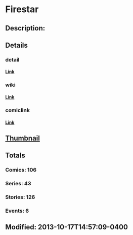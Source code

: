 # Firestar
## Description: 
## Details
### detail
#### [Link](http://marvel.com/characters/703/firestar?utm_campaign=apiRef&utm_source=225578a89fc76f3d20fbffda5d17a88d)
### wiki
#### [Link](http://marvel.com/universe/Firestar?utm_campaign=apiRef&utm_source=225578a89fc76f3d20fbffda5d17a88d)
### comiclink
#### [Link](http://marvel.com/comics/characters/1009306/firestar?utm_campaign=apiRef&utm_source=225578a89fc76f3d20fbffda5d17a88d)
## [Thumbnail](http://i.annihil.us/u/prod/marvel/i/mg/7/03/526032b8247e8.jpg)
## Totals
### Comics: 106
### Series: 43
### Stories: 126
### Events: 6
## Modified: 2013-10-17T14:57:09-0400